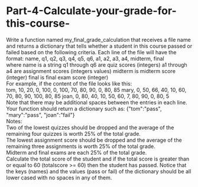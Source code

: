 # Part-4-Calculate-your-grade-for-this-course-
Write a function named my_final_grade_calculation that receives a file
name and returns a dictionary that tells whether a student in this course 
passed or failed based on the following criteria.  Each line of the file 
will have the format:  name, q1, q2, q3, q4, q5, q6, a1, a2, a3, a4, midterm, final  
where      name is a string     q1 through q6 are quiz scores (integers)     a1 through a4 are assignment 
scores (integers values)     midterm is midterm score (integer)     final is final exam score (integer)  
For example, if the content of the file looks like this:  
tom, 10, 20, 0, 100, 0, 100, 70, 80, 90, 0, 80, 85 
mary, 0, 50, 66, 40, 10, 60, 70, 80, 90, 100, 80, 85 
joan, 0, 80, 40, 10, 50, 60, 7, 80, 90, 0, 80, 5  
Note that there may be additional spaces between the entries in each line.  
Your function should return a dictionary such as: 
{"tom":"pass", "mary":"pass", "joan":"fail"}   
Notes:      
Two of the lowest quizzes should be dropped and the average of the 
remaining four quizzes is worth 25% of the total grade.     
The lowest assignment score should be dropped and the average of the 
remaining three assignments is worth 25% of the total grade.     
Midterm and final exams are each 25% of the total grade.  
Calculate the total score of the student and if the total score is greater than 
or equal to 60 (totalscore >= 60) then the student has passed. 
Notice that the keys (names) and the values (pass or fail) of the dictionary 
should be all lower cased with no spaces in any of them.
